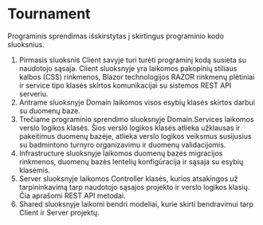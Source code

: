 # Tournament

Programinis sprendimas išskirstytas į skirtingus programinio kodo sluoksnius. 
1. Pirmasis sluoksnis Client savyje turi turėti programinį kodą susieta su naudotojo sąsaja. Client sluoksnyje yra laikomos pakopinių stiliaus kalbos (CSS) rinkmenos, Blazor technologijos RAZOR rinkmenų plėtiniai ir service tipo klasės skirtos komunikacijai su sistemos REST API serveriu.
2. Antrame sluoksnyje Domain laikomos visos esybių klasės skirtos darbui su duomenų baze.
3. Trečiame programinio sprendimo sluoksnyje Domain.Services laikomos verslo logikos klasės. Šios verslo logikos klasės atlieka užklausas ir pakeitimus duomenų bazėje, atlieka verslo logikos veiksmus susijusius su badmintono turnyro organizavimu ir duomenų validacijomis.
4. Infrastructure sluoksnyje laikomos duomenų bazės migracijos rinkmenos, duomenų bazės lentelių konfigūracija ir sąsaja su esybių klasėmis.
5. Server sluoksnyje laikomos Controller klasės, kurios atsakingos už tarpininkavimą tarp naudotojo sąsajos projekto ir verslo logikos klasių. Čia aprašomi REST API metodai. 
6. Shared sluoksnyje laikomi bendri modeliai, kurie skirti bendravimui tarp Client ir Server projektų. 
